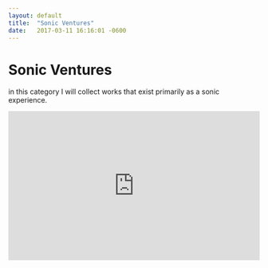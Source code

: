 ```yaml
---
layout: default
title:  "Sonic Ventures"
date:   2017-03-11 16:16:01 -0600
---
```


# Sonic Ventures

in this category I will collect works that exist primarily as a sonic experience.

<iframe width="100%" height="300" scrolling="no" frameborder="no" allow="autoplay" src="https://w.soundcloud.com/player/?url=https%3A//api.soundcloud.com/tracks/403981050&color=%231c0c14&auto_play=false&hide_related=false&show_comments=true&show_user=true&show_reposts=false&show_teaser=true&visual=true"></iframe>
